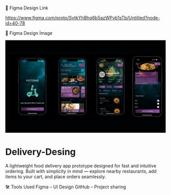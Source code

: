 

🔗 Figma Design Link


https://www.figma.com/proto/SytkYhBhq6b5azWPvb1sTb/Untitled?node-id=40-78


🔗 Figma Design İmage


<img src="Untitled design.png" />




# Delivery-Desing

A lightweight food delivery app prototype designed for fast and intuitive ordering.
Built with simplicity in mind — explore nearby restaurants, add items to your cart, and place orders seamlessly.



🛠️ Tools Used
Figma – UI Design
GitHub – Project sharing


